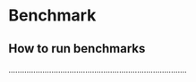 # Benchmark

## How to run benchmarks
...............................................................................